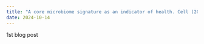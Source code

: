 ```yaml
---
title: "A core microbiome signature as an indicator of health. Cell (2024)."
date: 2024-10-14
---
```

1st blog post

